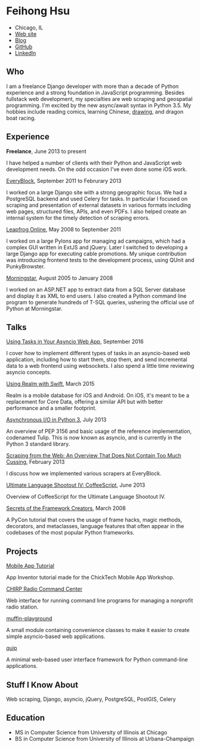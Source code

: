 Feihong Hsu
===========

- Chicago, IL
- [Web site](http://feihonghsu.com)
- [Blog](http://omegafeihong.tumblr.com)
- [GitHub](https://github.com/feihong)
- [LinkedIn](http://www.linkedin.com/in/feihonghsu)

Who
---

I am a freelance Django developer with more than a decade of Python experience and a strong foundation in JavaScript programming. Besides fullstack web development, my specialties are web scraping and geospatial programming. I'm excited by the new async/await syntax in Python 3.5. My hobbies include reading comics, learning Chinese, [drawing](http://megafeihong.tumblr.com), and dragon boat racing.

Experience
----------

**Freelance**, June 2013 to present

I have helped a number of clients with their Python and JavaScript web development needs. On the odd occasion I've even done some iOS work.

[EveryBlock](http://everyblock.com), September 2011 to Februrary 2013

I worked on a large Django site with a strong geographic focus. We had a PostgreSQL backend and used Celery for tasks. In particular I focused on scraping and presentation of external datasets in various formats including web pages, structured files, APIs, and even PDFs. I also helped create an internal system for the timely detection of scraping errors.

[Leapfrog Online](http://leapfrogonline.com), May 2008 to September 2011

I worked on a large Pylons app for managing ad campaigns, which had a complex GUI written in ExtJS and jQuery. Later I switched to developing a large Django app for executing cable promotions. My unique contribution was introducing frontend tests to the development process, using QUnit and PunkyBrowster.

[Morningstar](http://morningstar.com), August 2005 to January 2008

I worked on an ASP.NET app to extract data from a SQL Server database and display it as XML to end users. I also created a Python command line program to generate hundreds of T-SQL queries, ushering the official use of Python at Morningstar.

Talks
-----

[Using Tasks in Your Asyncio Web App](https://github.com/feihong/asyncio-tasks-talk), September 2016

I cover how to implement different types of tasks in an asyncio-based web application, including how to start them, stop them, and send incremental data to a web frontend using websockets. I also spend a little time reviewing asyncio concepts.


[Using Realm with Swift](https://github.com/feihong/realm-talk), March 2015

Realm is a mobile database for iOS and Android. On iOS, it's meant to be a replacement for Core Data, offering a similar API but with better performance and a smaller footprint.

[Asynchronous I/O in Python 3](https://www.youtube.com/watch?v=jMgRUI7V_mk), July 2013

An overview of PEP 3156 and basic usage of the reference implementation, codenamed Tulip. This is now known as asyncio, and is currently in the Python 3 standard library.

[Scraping from the Web: An Overview That Does Not Contain Too Much Cussing](https://www.youtube.com/watch?v=jMgRUI7V_mk), February 2013

I discuss how we implemented various scrapers at EveryBlock.

[Ultimate Language Shootout IV: CoffeeScript](https://www.youtube.com/watch?v=oH_cEl2SMr8), June 2013

Overview of CoffeeScript for the Ultimate Language Shootout IV.

[Secrets of the Framework Creators](https://github.com/feihong/framework-tutorial), March 2008

A PyCon tutorial that covers the usage of frame hacks, magic methods, decorators, and metaclasses, language features that often appear in the codebases of the most popular Python frameworks.

Projects
--------

[Mobile App Tutorial](https://github.com/ChickTech/mobile-app-tutorial)

App Inventor tutorial made for the ChickTech Mobile App Workshop.

[CHIRP Radio Command Center](https://github.com/chirpradio/command-center/)

Web interface for running command line programs for managing a nonprofit radio station.

[muffin-playground](https://github.com/feihong/muffin-playground)

A small module containing convenience classes to make it easier to create simple asyncio-based web applications.

[quip](https://github.com/feihong/quip)

A minimal web-based user interface framework for Python command-line applications.

Stuff I Know About
------------------

Web scraping, Django, asyncio, jQuery, PostgreSQL, PostGIS, Celery

Education
---------

- MS in Computer Science from University of Illinois at Chicago
- BS in Computer Science from University of Illinois at Urbana-Champaign
